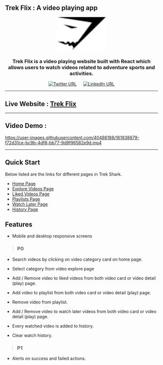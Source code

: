## Trek Flix : A video playing app 

<div align="center">
  <img alt="trekshark_logo" src="./src/assets/images/logo/logo.svg" height="110px" width="160px" />
  <h3>Trek Flix is a video playing website built with React which allows users to watch videos related to adventure sports and activities.</h3>

[![Twitter URL](https://img.shields.io/twitter/url/https/twitter.com/abhi__tanwar.svg?style=social&label=Follow%20%40abhi__tanwar)](https://twitter.com/abhi__tanwar)
&emsp;
[![LinkedIn URL](https://img.shields.io/badge/LinkedIn-0077B5?style=social&logo=linkedin&logoColor=blue&label=Follow%20%40abhishek)](https://www.linkedin.com/in/abhishek-tanwar-954a6b169/)

</div>

---

## Live Website : [Trek Flix](https://trekflix.netlify.app/)

---

## Video Demo : 

https://user-images.githubusercontent.com/40486188/161938879-f72d31ce-bc9b-4df8-bb77-9d9f96582e9d.mp4


---

## Quick Start

Below listed are the links for different pages in Trek Shark.

- [Home Page](https://trekflix.netlify.app/)
- [Explore Videos Page](https://trekflix.netlify.app/explore)
- [Liked Videos Page](https://trekflix.netlify.app/liked-videos)
- [Playlists Page](https://trekflix.netlify.app/playlists)
- [Watch Later Page](https://trekflix.netlify.app/watch-later)
- [History Page](https://trekflix.netlify.app/history)

## Features

- Mobile and desktop responsive screens

>### P0

- Search videos by clicking on video category card on home page.

- Select category from video explore page

- Add / Remove video to liked videos from both video card or video detail (play) page.

- Add video to playlist from both video card or video detail (play) page.

- Remove video from playlist.

- Add / Remove video to watch later videos from both video card or video detail (play) page.

- Every watched video is added to history.

- Clear watch history.

>### P1
- Alerts on success and failed actions.
